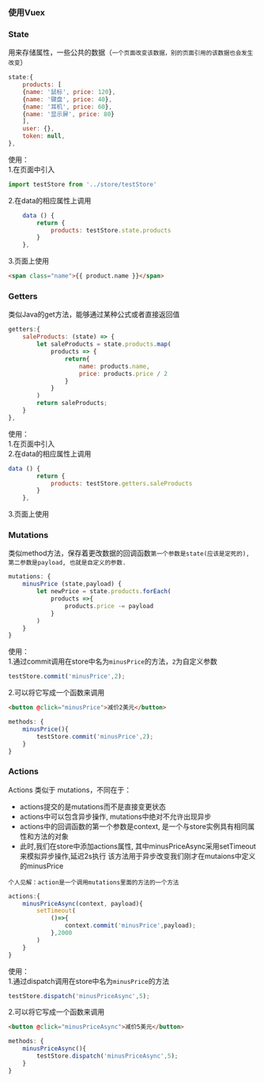 ### 使用Vuex


### State
用来存储属性，一些公共的数据（`一个页面改变该数据，别的页面引用的该数据也会发生改变`）
```js
state:{ 
    products: [
    {name: '鼠标', price: 120},
    {name: '键盘', price: 40},
    {name: '耳机', price: 60},
    {name: '显示屏', price: 80}
    ],
    user: {},
    token: null,
},
```

使用：<br>
1.在页面中引入
```js
import testStore from '../store/testStore'
```
2.在data的相应属性上调用
```js
    data () {
        return {
            products: testStore.state.products
        }
    },
```
3.页面上使用
```html
<span class="name">{{ product.name }}</span>
```

### Getters
类似Java的get方法，能够通过某种公式或者直接返回值
```js
getters:{
    saleProducts: (state) => {
        let saleProducts = state.products.map(
            products => {
                return{
                    name: products.name,
                    price: products.price / 2
                }
            }
        )
        return saleProducts;
    }
},
```
使用：<br>
1.在页面中引入<br>
2.在data的相应属性上调用
```js
data () {
        return {
            products: testStore.getters.saleProducts
        }
    },
```
3.页面上使用

### Mutations
类似method方法，保存着更改数据的回调函数`第一个参数是state(应该是定死的), 第二参数是payload, 也就是自定义的参数.`
```js
mutations: {
    minusPrice (state,payload) {
        let newPrice = state.products.forEach(
            products =>{
                products.price -= payload
            }
        )
    }
}
```
使用：<br>
1.通过commit调用在store中名为`minusPrice`的方法，`2`为自定义参数
```js
testStore.commit('minusPrice',2);
```
2.可以将它写成一个函数来调用
```html
<button @click="minusPrice">减价2美元</button>
```
```js
methods: {
    minusPrice(){
        testStore.commit('minusPrice',2);
    }
}
```
### Actions
Actions 类似于 mutations，不同在于：

- actions提交的是mutations而不是直接变更状态
- actions中可以包含异步操作, mutations中绝对不允许出现异步
- actions中的回调函数的第一个参数是context, 是一个与store实例具有相同属性和方法的对象
- 此时,我们在store中添加actions属性, 其中minusPriceAsync采用setTimeout来模拟异步操作,延迟2s执行 该方法用于异步改变我们刚才在mutaions中定义的minusPrice

`个人见解：action是一个调用mutations里面的方法的一个方法`

```js
actions:{
    minusPriceAsync(context, payload){
        setTimeout(
            ()=>{
                context.commit('minusPrice',payload);
            },2000
        )
    }
}
```
使用：<br>
1.通过dispatch调用在store中名为`minusPrice`的方法
```js
testStore.dispatch('minusPriceAsync',5);
```
2.可以将它写成一个函数来调用
```html
<button @click="minusPriceAsync">减价5美元</button>
```
```js
methods: {
    minusPriceAsync(){
        testStore.dispatch('minusPriceAsync',5);
    }
}
```